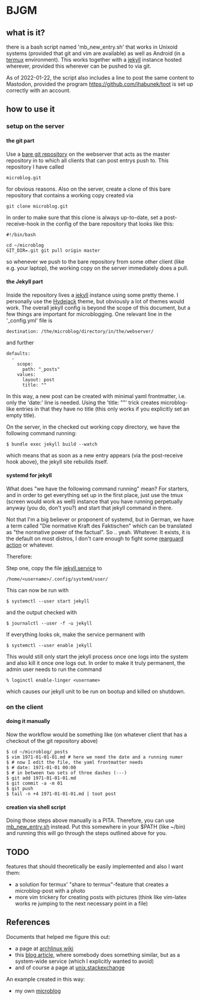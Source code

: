 # BJGM

## what is it?

there is a bash script named 'mb_new_entry.sh' that works in Unixoid systems
(provided that git and vim are available) as well as Android (in a
[termux][] environment). This works together with a [jekyll][] instance hosted
wherever, provided this wherever can be pushed to via git.

As of 2022-01-22, the script also includes a line to post the same content to
Mastodon, provided the program <https://github.com/ihabunek/toot> is set up
correctly with an account.


## how to use it

### setup on the server

#### the git part

Use a [bare git repository](https://git-scm.com/book/en/v2/Git-on-the-Server-Getting-Git-on-a-Server) on the webserver that acts as the master repository in to which all clients that can post entrys push to. This repository I have called  

	microblog.git

for obvious reasons. Also on the server, create a clone of this bare repository that contains a working copy created via  

	git clone microblog.git

In order to make sure that this clone is always up-to-date, set a post-receive-hook in the config of the bare repository that looks like this:  

	#!/bin/bash
	
	cd ~/microblog
	GIT_DIR=.git git pull origin master

so whenever we push to the bare repository from some other client (like e.g. your laptop), the working copy on the server immediately does a pull.
 
#### the Jekyll part

Inside the repository lives a [jekyll](https://jekyllrb.com/) instance using some pretty theme. I personally use the [Hydejack](https://qwtel.com/hydejack/) theme, but obviously a lot of themes would work. The overall jekyll config is beyond the scope of this document, but a few things are important for microblogging. One relevant line in the '_config.yml' file is  

	destination: /the/microblog/directory/in/the/webserver/

and further

	defaults:
	  - 
	    scope: 
	      path: "_posts"
	    values:
	      layout: post
	      title: ""

In this way, a new post can be created with minimal yaml frontmatter, i.e. only the 'date:' line is needed. Using the 'title: ""' trick creates microblog-like entries in that they have no title (this only works if you explicitly set an empty title).

On the server, in the checked out working copy directory, we have the following command running:  

	$ bundle exec jekyll build --watch

which means that as soon as a new entry appears (via the post-receive hook above), the jekyll site rebuilds itself.

#### systemd for jekyll

What does "we have the following command running" mean? For starters, and in order to get everything
set up in the first place, just use the tmux (screen would work as well)
instance that you have running perpetually anyway (you do, don't you?) and start that jekyll command in
there. 

Not that I'm a big believer or proponent of systemd,
but in German, we have a term called "Die normative Kraft des Faktischen"
which can be translated as "the normative power of the factual". So .. yeah.
Whatever. It exists, it is the default on most distros, I don't care enough to
fight some [rearguard action][] or whatever.

Therefore:

Step one, copy the file [jekyll.service](jekyll.service) to

	/home/<username>/.config/systemd/user/

This can now be run with

	$ systemctl --user start jekyll

and the output checked with

	$ journalctl --user -f -u jekyll

If everything looks ok, make the service permanent with

	$ systemctl --user enable jekyll

This would still only start the jekyll process once one logs into the system
and also kill it once one logs out. In order to make it truly permanent, the
admin user needs to run the command

	% loginctl enable-linger <username>

which causes our jekyll unit to be run on bootup and killed on shutdown.





### on the client

#### doing it manually

Now the workflow would be something like (on whatever client that has a checkout of the git repository above)  

	$ cd ~/microblog/_posts
	$ vim 1971-01-01-01.md # here we need the date and a running numer
	$ # now I edit the file, the yaml frontmatter needs
	$ # date: 1971-01-01 00:00
	$ # in between two sets of three dashes (---)
	$ git add 1971-01-01-01.md
	$ git commit -a -m 01
	$ git push
	$ tail -n +4 1971-01-01-01.md | toot post


#### creation via shell script

Doing those steps above manually is a PITA. Therefore, you can use [mb_new_entry.sh](mb_new_entry.sh) instead. Put this somewhere in your $PATH (like ~/bin) and running this will go through the steps outlined above for you.


## TODO

features that should theoretically be easily implemented and also I want them:

* a solution for termux' "share to termux"-feature that creates a microblog-post with a photo
* more vim trickery for creating posts with pictures (think like vim-latex works re jumping to the next necessary point in a file)


## References

Documents that helped me figure this out:

* a page at [archlinux wiki][]
* this [blog article][], where somebody does something similar, but as a
  system-wide service (which I explicitly wanted to avoid)
* and of course a page at [unix.stackexchange][]

An example created in this way:

* my own [microblog](https://fnanp.in-ulm.de/microblog/)


[rearguard action]: https://devuan.org/
[termux]: https://termux.com/
[archlinux wiki]: https://wiki.archlinux.org/index.php/Systemd/User#Writing_user_units
[blog article]: https://yuan3y.com/2017/09/make-jekyll-serve-a-systemd-service/
[unix.stackexchange]: https://unix.stackexchange.com/questions/200654/executing-chdir-before-starting-systemd-service
[jekyll]: https://jekyllrb.com/
